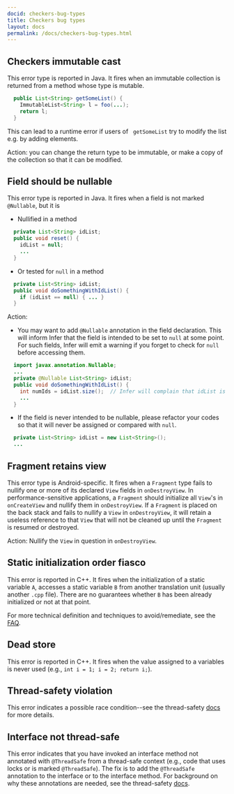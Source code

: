 ```yaml
---
docid: checkers-bug-types
title: Checkers bug types
layout: docs
permalink: /docs/checkers-bug-types.html
---
```


## <a name="CHECKERS_IMMUTABLE_CAST"></a>Checkers immutable cast

This error type is reported in Java. It fires when an immutable collection is returned from a method whose type is mutable.

```java
  public List<String> getSomeList() {
    ImmutableList<String> l = foo(...);
    return l;
  }
```

This can lead to a runtime error if users of ` getSomeList` try to modify the list e.g. by adding elements.

Action: you can change the return type to be immutable, or make a copy of the collection so that it can be modified.

## <a name="FIELD_SHOULD_BE_NULLABLE"></a>Field should be nullable

This error type is reported in Java. It fires when a field is not marked `@Nullable`, but it is 
- Nullified in a method

```java
  private List<String> idList;
  public void reset() {
    idList = null;
    ...
  }
```

- Or tested for `null` in a method

```java
  private List<String> idList;
  public void doSomethingWithIdList() {
    if (idList == null) { ... }
  }
```

Action: 
- You may want to add `@Nullable` annotation in the field declaration. This will inform Infer that the field is intended to be set to `null` at some point. For such fields, Infer will emit a warning if you forget to check for `null` before accessing them.

```java
  import javax.annotation.Nullable;
  ...
  private @Nullable List<String> idList;
  public void doSomethingWithIdList() {
    int numIds = idList.size();  // Infer will complain that idList is not null-checked here
    ...
  }
```
- If the field is never intended to be nullable, please refactor your codes so that it will never be assigned or compared with `null`.
```java
  private List<String> idList = new List<String>();
  ...
```

## <a name="FRAGMENT_RETAINS_VIEW"></a>Fragment retains view

This error type is Android-specific. It fires when a `Fragment` type fails to nullify one or more of its declared `View` fields in `onDestroyView`. In performance-sensitive applications, a `Fragment` should initialize all `View`'s in `onCreateView` and nullify them in `onDestroyView`. If a `Fragment` is placed on the back stack and fails to nullify a `View` in `onDestroyView`, it will retain a useless reference to that `View` that will not be cleaned up until the `Fragment` is resumed or destroyed.

Action: Nullify the `View` in question in `onDestroyView`.

## <a name="STATIC_INITIALIZATION_ORDER_FIASCO"></a>Static initialization order fiasco

This error is reported in C++. It fires when the initialization of a static variable `A`, accesses a static variable `B` from another translation unit (usually another `.cpp` file). There are no guarantees whether `B` has been already initialized or not at that point.

For more technical definition and techniques to avoid/remediate, see the [FAQ](https://isocpp.org/wiki/faq/ctors#static-init-order).

## <a name="DEAD_STORE"></a>Dead store

This error is reported in C++. It fires when the value assigned to a variables is never used (e.g., `int i = 1; i = 2; return i;`).

## <a name="THREAD_SAFETY_VIOLATION"></a>Thread-safety violation

This error indicates a possible race condition--see the thread-safety [docs](http://fbinfer.com/docs/threadsafety.html) for more details.

## <a name="INTERFACE_NOT_THREAD_SAFE"></a>Interface not thread-safe

This error indicates that you have invoked an interface method not annotated with `@ThreadSafe` from a thread-safe context (e.g., code that uses locks or is marked `@ThreadSafe`). The fix is to add the `@ThreadSafe` annotation to the interface or to the interface method. For background on why these annotations are needed, see the thread-safety [docs](http://fbinfer.com/docs/threadsafety.html#faq).


